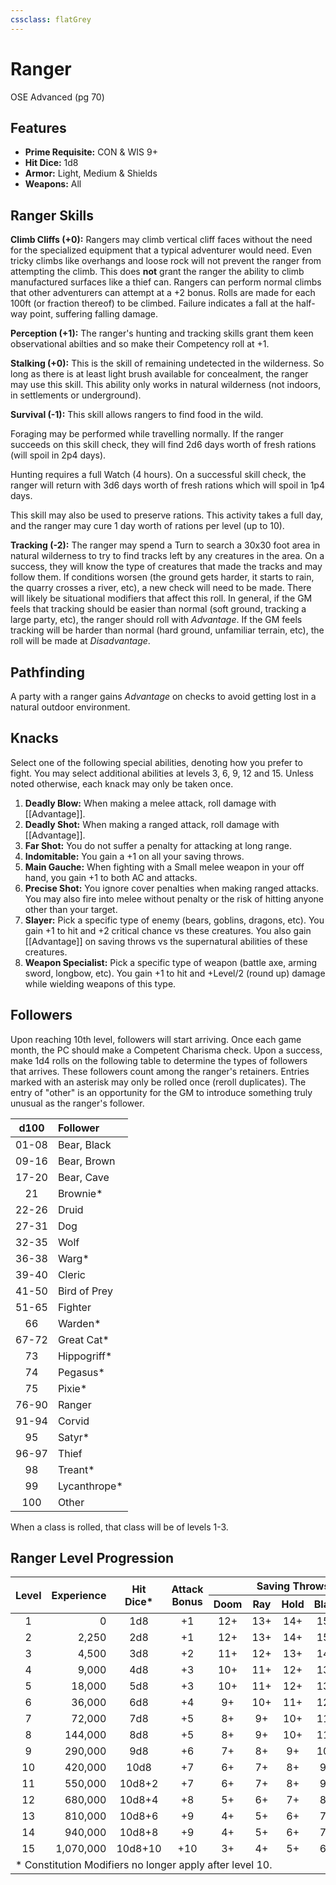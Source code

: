 ```yaml
---
cssclass: flatGrey
---
```

# Ranger
OSE Advanced (pg 70)

## Features
- **Prime Requisite:** CON & WIS 9+
- **Hit Dice:** 1d8
- **Armor:** Light, Medium & Shields
- **Weapons:** All

## Ranger Skills
**Climb Cliffs (+0):** Rangers may climb vertical cliff faces without the need for the specialized equipment that a typical adventurer would need.  Even tricky climbs like overhangs and loose rock will not prevent the ranger from attempting the climb.  This does **not** grant the ranger the ability to climb manufactured surfaces like a thief can.  Rangers can perform normal climbs that other adventurers can attempt at a +2 bonus.  Rolls are made for each 100ft (or fraction thereof) to be climbed.  Failure indicates a fall at the half-way point, suffering falling damage.

**Perception (+1):** The ranger's hunting and tracking skills grant them keen observational abilties and so make their Competency roll at +1.

**Stalking (+0):** This is the skill of remaining undetected in the wilderness.  So long as there is at least light brush available for concealment, the ranger may use this skill.  This ability only works in natural wilderness (not indoors, in settlements or underground).

**Survival (-1):** This skill allows rangers to find food in the wild.

Foraging may be performed while travelling normally.  If the ranger succeeds on this skill check, they will find 2d6 days worth of fresh rations (will spoil in 2p4 days).

Hunting requires a full Watch (4 hours).  On a successful skill check, the ranger will return with 3d6 days worth of fresh rations which will spoil in 1p4 days.

This skill may also be used to preserve rations.  This activity takes a full day, and the ranger may cure 1 day worth of rations per level (up to 10).

**Tracking (-2):** The ranger may spend a Turn to search a 30x30 foot area in natural wilderness to try to find tracks left by any creatures in the area.  On a success, they will know the type of creatures that made the tracks and may follow them.  If conditions worsen (the ground gets harder, it starts to rain, the quarry crosses a river, etc), a new check will need to be made.  There will likely be situational modifiers that affect this roll.  In general, if the GM feels that tracking should be easier than normal (soft ground, tracking a large party, etc), the ranger should roll with *Advantage*.  If the GM feels tracking will be harder than normal (hard ground, unfamiliar terrain, etc), the roll will be made at *Disadvantage*.

## Pathfinding
A party with a ranger gains *Advantage* on checks to avoid getting lost in a natural outdoor environment.

## Knacks
Select one of the following special abilities, denoting how you prefer to fight.  You may select additional abilities at levels 3, 6, 9, 12 and 15.  Unless noted otherwise, each knack may only be taken once.
1. **Deadly Blow:** When making a melee attack, roll damage with [[Advantage]].
2. **Deadly Shot:** When making a ranged attack, roll damage with [[Advantage]].
3. **Far Shot:** You do not suffer a penalty for attacking at long range.
4. **Indomitable:** You gain a +1 on all your saving throws.
5. **Main Gauche:** When fighting with a Small melee weapon in your off hand, you gain +1 to both AC and attacks.
6. **Precise Shot:** You ignore cover penalties when making ranged attacks.  You may also fire into melee without penalty or the risk of hitting anyone other than your target.
7. **Slayer:** Pick a specific type of enemy (bears, goblins, dragons, etc).  You gain +1 to hit and +2 critical chance vs these creatures.  You also gain [[Advantage]] on saving throws vs the supernatural abilities of these creatures.
8. **Weapon Specialist:** Pick a specific type of weapon (battle axe, arming sword, longbow, etc).  You gain +1 to hit and +Level/2 (round up) damage while wielding weapons of this type.

## Followers
Upon reaching 10th level, followers will start arriving.  Once each game month, the PC should make a Competent Charisma check.  Upon a success, make 1d4 rolls on the following table to determine the types of followers that arrives.  These followers count among the ranger's retainers.  Entries marked with an asterisk may only be rolled once (reroll duplicates).  The entry of "other" is an opportunity for the GM to introduce something truly unusual as the ranger's follower.

| d100  | Follower |
|:-----:|:---------|
| 01-08 | Bear, Black |
| 09-16 | Bear, Brown |
| 17-20 | Bear, Cave  |
| 21    | Brownie*    |
| 22-26 | Druid       |
| 27-31 | Dog         |
| 32-35 | Wolf        |
| 36-38 | Warg*       |
| 39-40 | Cleric      |
| 41-50 | Bird of Prey |
| 51-65 | Fighter     |
| 66    | Warden*     |
| 67-72 | Great Cat*  |
| 73    | Hippogriff* |
| 74    | Pegasus*    |
| 75    | Pixie*      |
| 76-90 | Ranger      |
| 91-94 | Corvid      |
| 95    | Satyr*      |
| 96-97 | Thief       |
| 98    | Treant*     |
| 99    | Lycanthrope* |
| 100   | Other       |

When a class is rolled, that class will be of levels 1-3.

## Ranger Level Progression

<table>
    <thead>
        <tr>
            <th align="center" rowspan=2><b>Level</b></th>
            <th align="center" rowspan=2><b>Experience</th>
            <th align="center" rowspan=2><b>Hit<br/>Dice*</b></th>
            <th align="center" rowspan=2><b>Attack<br/>Bonus</b></th>
            <th align="center" colspan=5><b>Saving Throws</b></th>
            <th align="center" rowspan=2><b>Competence</b></th>
            <th align="center" rowspan=2><b>Knacks</b></th>
        </tr>
        <tr>
            <th align="center">Doom</th>
            <th align="center">Ray</th>
            <th align="center">Hold</th>
            <th align="center">Blast</th>
            <th align="center">Spell</th>
        </tr>
    </thead>
    <tbody>
        <tr>
            <td align="center">1</td><!--Level-->
            <td align="right">0</td><!--Experience-->
            <td align="center">1d8</td><!--Hit Dice-->
            <td align="center">+1</td><!--Attack Bonus-->
            <td align="center">12+</td><!--Doom-->
            <td align="center">13+</td><!--Ray-->
            <td align="center">14+</td><!--Hold-->
            <td align="center">15+</td><!--Blast-->
            <td align="center">16+</td><!--Spell-->
            <td align="center">11+</td><!--Competency-->
            <td align="center">0</td><!--Knacks-->
        </tr>
        <tr>
            <td align="center">2</td><!--Level-->
            <td align="right">2,250</td><!--Experience-->
            <td align="center">2d8</td><!--Hit Dice-->
            <td align="center">+1</td><!--Attack Bonus-->
            <td align="center">12+</td><!--Doom-->
            <td align="center">13+</td><!--Ray-->
            <td align="center">14+</td><!--Hold-->
            <td align="center">15+</td><!--Blast-->
            <td align="center">16+</td><!--Spell-->
            <td align="center">11+</td><!--Competency-->
            <td align="center">0</td><!--Knacks-->
        </tr>
        <tr>
            <td align="center">3</td><!--Level-->
            <td align="right">4,500</td><!--Experience-->
            <td align="center">3d8</td><!--Hit Dice-->
            <td align="center">+2</td><!--Attack Bonus-->
            <td align="center">11+</td><!--Doom-->
            <td align="center">12+</td><!--Ray-->
            <td align="center">13+</td><!--Hold-->
            <td align="center">14+</td><!--Blast-->
            <td align="center">15+</td><!--Spell-->
            <td align="center">10+</td><!--Competency-->
            <td align="center">1</td><!--Knacks-->
        </tr>
        <tr>
            <td align="center">4</td><!--Level-->
            <td align="right">9,000</td><!--Experience-->
            <td align="center">4d8</td><!--Hit Dice-->
            <td align="center">+3</td><!--Attack Bonus-->
            <td align="center">10+</td><!--Doom-->
            <td align="center">11+</td><!--Ray-->
            <td align="center">12+</td><!--Hold-->
            <td align="center">13+</td><!--Blast-->
            <td align="center">14+</td><!--Spell-->
            <td align="center">10+</td><!--Competency-->
            <td align="center">1</td><!--Knacks-->
        </tr>
        <tr>
            <td align="center">5</td><!--Level-->
            <td align="right">18,000</td><!--Experience-->
            <td align="center">5d8</td><!--Hit Dice-->
            <td align="center">+3</td><!--Attack Bonus-->
            <td align="center">10+</td><!--Doom-->
            <td align="center">11+</td><!--Ray-->
            <td align="center">12+</td><!--Hold-->
            <td align="center">13+</td><!--Blast-->
            <td align="center">14+</td><!--Spell-->
            <td align="center">9+</td><!--Competency-->
            <td align="center">1</td><!--Knacks-->
        </tr>
        <tr>
            <td align="center">6</td><!--Level-->
            <td align="right">36,000</td><!--Experience-->
            <td align="center">6d8</td><!--Hit Dice-->
            <td align="center">+4</td><!--Attack Bonus-->
            <td align="center">9+</td><!--Doom-->
            <td align="center">10+</td><!--Ray-->
            <td align="center">11+</td><!--Hold-->
            <td align="center">12+</td><!--Blast-->
            <td align="center">13+</td><!--Spell-->
            <td align="center">9+</td><!--Competency-->
            <td align="center">2</td><!--Knacks-->
        </tr>
        <tr>
            <td align="center">7</td><!--Level-->
            <td align="right">72,000</td><!--Experience-->
            <td align="center">7d8</td><!--Hit Dice-->
            <td align="center">+5</td><!--Attack Bonus-->
            <td align="center">8+</td><!--Doom-->
            <td align="center">9+</td><!--Ray-->
            <td align="center">10+</td><!--Hold-->
            <td align="center">11+</td><!--Blast-->
            <td align="center">12+</td><!--Spell-->
            <td align="center">8+</td><!--Competency-->
            <td align="center">2</td><!--Knacks-->
        </tr>
        <tr>
            <td align="center">8</td><!--Level-->
            <td align="right">144,000</td><!--Experience-->
            <td align="center">8d8</td><!--Hit Dice-->
            <td align="center">+5</td><!--Attack Bonus-->
            <td align="center">8+</td><!--Doom-->
            <td align="center">9+</td><!--Ray-->
            <td align="center">10+</td><!--Hold-->
            <td align="center">11+</td><!--Blast-->
            <td align="center">12+</td><!--Spell-->
            <td align="center">8+</td><!--Competency-->
            <td align="center">2</td><!--Knacks-->
        </tr>
        <tr>
            <td align="center">9</td><!--Level-->
            <td align="right">290,000</td><!--Experience-->
            <td align="center">9d8</td><!--Hit Dice-->
            <td align="center">+6</td><!--Attack Bonus-->
            <td align="center">7+</td><!--Doom-->
            <td align="center">8+</td><!--Ray-->
            <td align="center">9+</td><!--Hold-->
            <td align="center">10+</td><!--Blast-->
            <td align="center">11+</td><!--Spell-->
            <td align="center">8+</td><!--Competency-->
            <td align="center">3</td><!--Knacks-->
        </tr>
        <tr>
            <td align="center">10</td><!--Level-->
            <td align="right">420,000</td><!--Experience-->
            <td align="center">10d8</td><!--Hit Dice-->
            <td align="center">+7</td><!--Attack Bonus-->
            <td align="center">6+</td><!--Doom-->
            <td align="center">7+</td><!--Ray-->
            <td align="center">8+</td><!--Hold-->
            <td align="center">9+</td><!--Blast-->
            <td align="center">10+</td><!--Spell-->
            <td align="center">7+</td><!--Competency-->
            <td align="center">3</td><!--Knacks-->
        </tr>
        <tr>
            <td align="center">11</td><!--Level-->
            <td align="right">550,000</td><!--Experience-->
            <td align="center">10d8+2</td><!--Hit Dice-->
            <td align="center">+7</td><!--Attack Bonus-->
            <td align="center">6+</td><!--Doom-->
            <td align="center">7+</td><!--Ray-->
            <td align="center">8+</td><!--Hold-->
            <td align="center">9+</td><!--Blast-->
            <td align="center">10+</td><!--Spell-->
            <td align="center">7+</td><!--Competency-->
            <td align="center">3</td><!--Knacks-->
        </tr>
        <tr>
            <td align="center">12</td><!--Level-->
            <td align="right">680,000</td><!--Experience-->
            <td align="center">10d8+4</td><!--Hit Dice-->
            <td align="center">+8</td><!--Attack Bonus-->
            <td align="center">5+</td><!--Doom-->
            <td align="center">6+</td><!--Ray-->
            <td align="center">7+</td><!--Hold-->
            <td align="center">8+</td><!--Blast-->
            <td align="center">9+</td><!--Spell-->
            <td align="center">6+</td><!--Competency-->
            <td align="center">4</td><!--Knacks-->
        </tr>
        <tr>
            <td align="center">13</td><!--Level-->
            <td align="right">810,000</td><!--Experience-->
            <td align="center">10d8+6</td><!--Hit Dice-->
            <td align="center">+9</td><!--Attack Bonus-->
            <td align="center">4+</td><!--Doom-->
            <td align="center">5+</td><!--Ray-->
            <td align="center">6+</td><!--Hold-->
            <td align="center">7+</td><!--Blast-->
            <td align="center">8+</td><!--Spell-->
            <td align="center">6+</td><!--Competency-->
            <td align="center">4</td><!--Knacks-->
        </tr>
        <tr>
            <td align="center">14</td><!--Level-->
            <td align="right">940,000</td><!--Experience-->
            <td align="center">10d8+8</td><!--Hit Dice-->
            <td align="center">+9</td><!--Attack Bonus-->
            <td align="center">4+</td><!--Doom-->
            <td align="center">5+</td><!--Ray-->
            <td align="center">6+</td><!--Hold-->
            <td align="center">7+</td><!--Blast-->
            <td align="center">8+</td><!--Spell-->
            <td align="center">5+</td><!--Competency-->
            <td align="center">4</td><!--Knacks-->
        </tr>
        <tr>
            <td align="center">15</td><!--Level-->
            <td align="right">1,070,000</td><!--Experience-->
            <td align="center">10d8+10</td><!--Hit Dice-->
            <td align="center">+10</td><!--Attack Bonus-->
            <td align="center">3+</td><!--Doom-->
            <td align="center">4+</td><!--Ray-->
            <td align="center">5+</td><!--Hold-->
            <td align="center">6+</td><!--Blast-->
            <td align="center">7+</td><!--Spell-->
            <td align="center">5+</td><!--Competency-->
            <td align="center">5</td><!--Knacks-->
        </tr>
        <tr><td colspan=11>* Constitution Modifiers no longer apply after level 10.</td></tr>
    </tbody>
</table>

